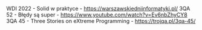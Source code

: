 WDI 2022 - Solid w praktyce - https://warszawskiedniinformatyki.pl/ 
3QA 52 - Błędy są super - https://www.youtube.com/watch?v=Ev6nbZhyCY8
3QA 45 - Three Stories on eXtreme Programming - https://trojqa.pl/3qa-45/